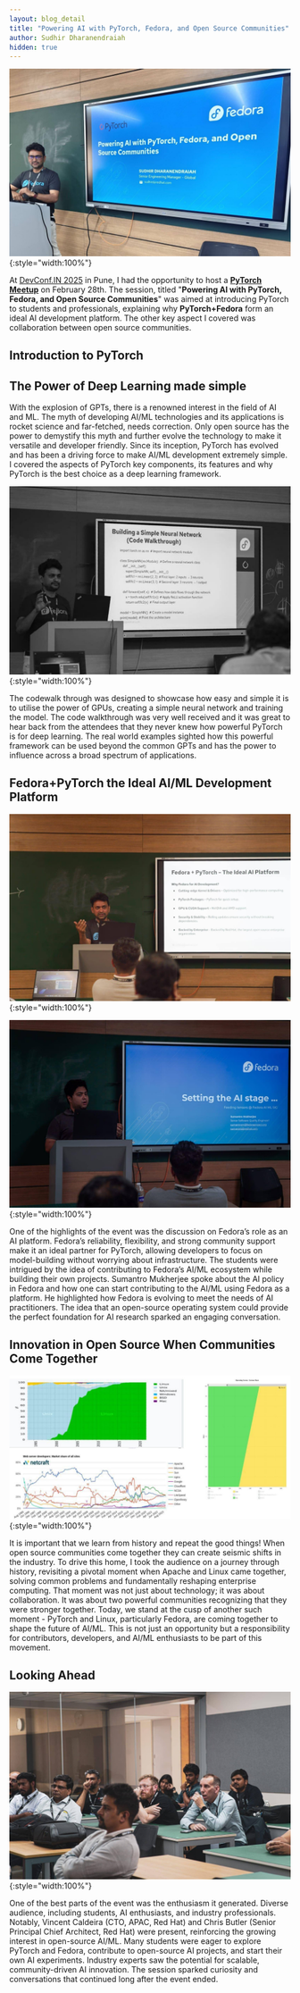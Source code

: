 ```yaml
---
layout: blog_detail
title: "Powering AI with PyTorch, Fedora, and Open Source Communities"
author: Sudhir Dharanendraiah
hidden: true
---
```



![man speaking at a conference](/assets/images/pt-fedora-os-communities/fg1.jpg){:style="width:100%"}


At [DevConf.IN 2025](https://www.devconf.info/in/) in Pune, I had the opportunity to host a **[PyTorch Meetup](https://pretalx.devconf.info/devconf-in-2025/talk/W3YURM/)** on February 28th. The session, titled "**Powering AI with PyTorch, Fedora, and Open Source Communities**" was aimed at introducing PyTorch to students and professionals, explaining why **PyTorch+Fedora** form an ideal AI development platform. The other key aspect I covered was collaboration between open source communities. 


## Introduction to PyTorch 


## The Power of Deep Learning made simple


With the explosion of GPTs, there is a renowned interest in the field of AI and ML. The myth of developing AI/ML technologies and its applications is rocket science and far-fetched, needs correction. Only open source has the power to demystify this myth and further evolve the technology to make it versatile and developer friendly. Since its inception, PyTorch has evolved and has been a driving force to make AI/ML development extremely simple. I covered the aspects of PyTorch key components, its features and why PyTorch is the best choice as a deep learning framework.


![man speaking at a conference](/assets/images/pt-fedora-os-communities/fg2.jpg){:style="width:100%"}



The codewalk through was designed to showcase how easy and simple it is to utilise the power of GPUs, creating a simple neural network and training the model. The code walkthrough was very well received and it was great to hear back from the attendees that they never knew how powerful PyTorch is for deep learning. The real world examples sighted how this powerful framework can be used beyond the common GPTs and has the power to influence across a broad spectrum of applications.


## Fedora+PyTorch the Ideal AI/ML Development Platform

![man speaking at a conference](/assets/images/pt-fedora-os-communities/fg3.jpg){:style="width:100%"}

![man speaking at a conference](/assets/images/pt-fedora-os-communities/fg4.jpg){:style="width:100%"}


One of the highlights of the event was the discussion on Fedora’s role as an AI platform. Fedora’s reliability, flexibility, and strong community support make it an ideal partner for PyTorch, allowing developers to focus on model-building without worrying about infrastructure. The students were intrigued by the idea of contributing to Fedora’s AI/ML ecosystem while building their own projects. Sumantro Mukherjee spoke about the AI policy in Fedora and how one can start contributing to the AI/ML using Fedora as a platform. He highlighted how Fedora is evolving to meet the needs of AI practitioners. The idea that an open-source operating system could provide the perfect foundation for AI research sparked an engaging conversation.


## Innovation in Open Source When Communities Come Together

![charts](/assets/images/pt-fedora-os-communities/fg5.jpg){:style="width:100%"}

It is important that we learn from history and repeat the good things! When open source communities come together they can create seismic shifts in the industry. To drive this home, I took the audience on a journey through history, revisiting a pivotal moment when Apache and Linux came together, solving common problems and fundamentally reshaping enterprise computing. That moment was not just about technology; it was about collaboration. It was about two powerful communities recognizing that they were stronger together. Today, we stand at the cusp of another such moment - PyTorch and Linux, particularly Fedora, are coming together to shape the future of AI/ML. This is not just an opportunity but a responsibility for contributors, developers, and AI/ML enthusiasts to be part of this movement. 


## Looking Ahead

![man speaking at a conference](/assets/images/pt-fedora-os-communities/fg6.jpg){:style="width:100%"}

One of the best parts of the event was the enthusiasm it generated. Diverse audience, including students, AI enthusiasts, and industry professionals. Notably, Vincent Caldeira (CTO, APAC, Red Hat) and Chris Butler (Senior Principal Chief Architect, Red Hat) were present, reinforcing the growing interest in open-source AI/ML. Many students were eager to explore PyTorch and Fedora, contribute to open-source AI projects, and start their own AI experiments. Industry experts saw the potential for scalable, community-driven AI innovation. The session sparked curiosity and conversations that continued long after the event ended.